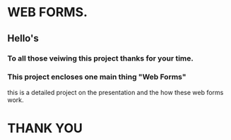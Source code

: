 # WEB FORMS.
## Hello's
### To all those veiwing this project thanks for your time.
### This project encloses one main thing "Web Forms"
this is a detailed project on the presentation and the how these web forms work.

# THANK YOU